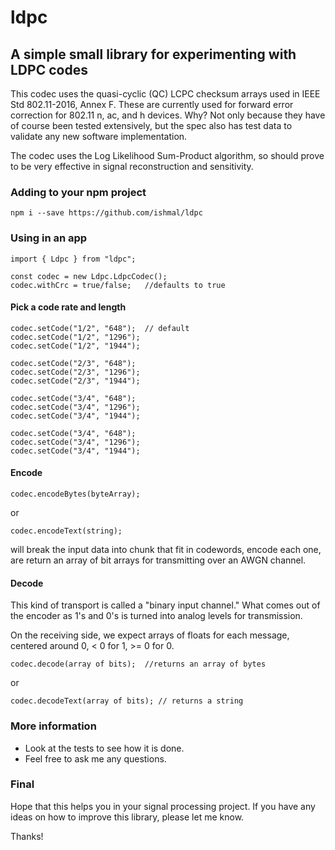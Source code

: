 # ldpc
## A simple small library for experimenting with LDPC codes

This codec uses the quasi-cyclic (QC) LCPC checksum arrays used in
IEEE Std 802.11-2016, Annex F.  These are currently used for forward error correction
for 802.11 n, ac, and h devices.  Why?  Not only because they have of course been
tested extensively, but the spec also has test data to validate any new software
implementation.

The codec uses the Log Likelihood Sum-Product algorithm, so should prove to
be very effective in signal reconstruction and sensitivity.


### Adding to your npm project

```
npm i --save https://github.com/ishmal/ldpc
```

### Using in an app
```
import { Ldpc } from "ldpc";

const codec = new Ldpc.LdpcCodec();
codec.withCrc = true/false;   //defaults to true
```
#### Pick a code rate and length
```
codec.setCode("1/2", "648");  // default
codec.setCode("1/2", "1296");
codec.setCode("1/2", "1944");

codec.setCode("2/3", "648");
codec.setCode("2/3", "1296");
codec.setCode("2/3", "1944");

codec.setCode("3/4", "648");
codec.setCode("3/4", "1296");
codec.setCode("3/4", "1944");

codec.setCode("3/4", "648");
codec.setCode("3/4", "1296");
codec.setCode("3/4", "1944");
```

#### Encode
```
codec.encodeBytes(byteArray);
```
or
```
codec.encodeText(string);
```

will break the input data into chunk that fit in codewords,
encode each one, are return an array of bit arrays for
transmitting over an AWGN channel.

#### Decode
This kind of transport is called a "binary input channel."
What comes out of the encoder as 1's and 0's is turned into
analog levels for transmission.

On the receiving side,  we expect arrays of floats for each
message,  centered around 0, < 0 for 1,  >= 0 for 0.

```
codec.decode(array of bits);  //returns an array of bytes
```
or
```
codec.decodeText(array of bits); // returns a string
```


### More information
*  Look at the tests to see how it is done.
*  Feel free to ask me any questions.

### Final
Hope that this helps you in your signal processing project.  If you have any
ideas on how to improve this library, please let me know.

Thanks!







